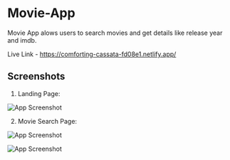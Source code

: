 # Movie-App
Movie App alows users to search movies and get details like release year  and imdb.

Live Link - https://comforting-cassata-fd08e1.netlify.app/

## Screenshots

1. Landing Page:

![App Screenshot](https://i.ibb.co/sbT3bpW/Screenshot-2022-12-19-171850.png)

2. Movie Search Page:

![App Screenshot](https://i.ibb.co/7W8wjxg/Screenshot-2022-12-19-171720.png)

![App Screenshot](https://i.ibb.co/hx5xGBx/Screenshot-2022-12-19-171827.png)

